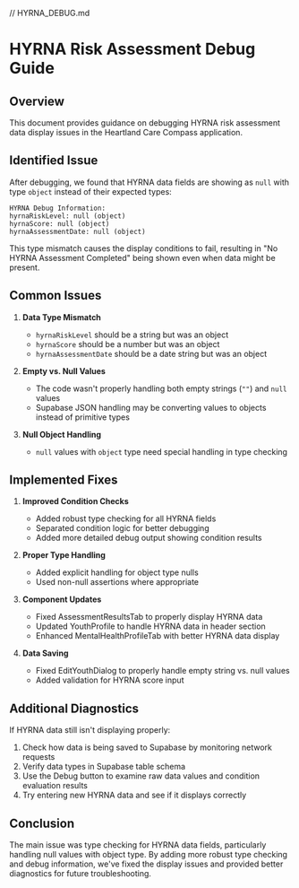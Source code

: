 // HYRNA_DEBUG.md
# HYRNA Risk Assessment Debug Guide

## Overview
This document provides guidance on debugging HYRNA risk assessment data display issues in the Heartland Care Compass application.

## Identified Issue
After debugging, we found that HYRNA data fields are showing as `null` with type `object` instead of their expected types:

```
HYRNA Debug Information:
hyrnaRiskLevel: null (object)
hyrnaScore: null (object)
hyrnaAssessmentDate: null (object)
```

This type mismatch causes the display conditions to fail, resulting in "No HYRNA Assessment Completed" being shown even when data might be present.

## Common Issues

1. **Data Type Mismatch**
   - `hyrnaRiskLevel` should be a string but was an object
   - `hyrnaScore` should be a number but was an object
   - `hyrnaAssessmentDate` should be a date string but was an object

2. **Empty vs. Null Values**
   - The code wasn't properly handling both empty strings (`""`) and `null` values
   - Supabase JSON handling may be converting values to objects instead of primitive types

3. **Null Object Handling**
   - `null` values with `object` type need special handling in type checking

## Implemented Fixes

1. **Improved Condition Checks**
   - Added robust type checking for all HYRNA fields
   - Separated condition logic for better debugging
   - Added more detailed debug output showing condition results

2. **Proper Type Handling**
   - Added explicit handling for object type nulls
   - Used non-null assertions where appropriate

3. **Component Updates**
   - Fixed AssessmentResultsTab to properly display HYRNA data
   - Updated YouthProfile to handle HYRNA data in header section
   - Enhanced MentalHealthProfileTab with better HYRNA data display

4. **Data Saving**
   - Fixed EditYouthDialog to properly handle empty string vs. null values
   - Added validation for HYRNA score input

## Additional Diagnostics

If HYRNA data still isn't displaying properly:

1. Check how data is being saved to Supabase by monitoring network requests
2. Verify data types in Supabase table schema
3. Use the Debug button to examine raw data values and condition evaluation results
4. Try entering new HYRNA data and see if it displays correctly

## Conclusion
The main issue was type checking for HYRNA data fields, particularly handling null values with object type. By adding more robust type checking and debug information, we've fixed the display issues and provided better diagnostics for future troubleshooting.
